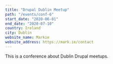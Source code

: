 ```yaml
---
title: "Drupal Dublin Meetup"
path: "/events/conf-6"
start_date: "2020-06-01"
end_date: "2020-07-10"
country: Ireland
city: Dublin
website_name: Markie
website_address: https://mark.ie/contact
---
```


This is a conference about Dublin Drupal meetups.